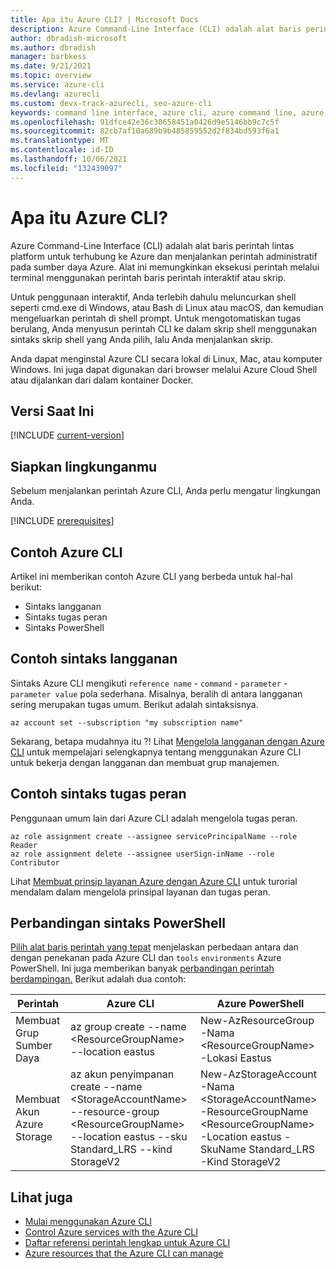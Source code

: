 ```yaml
---
title: Apa itu Azure CLI? | Microsoft Docs
description: Azure Command-Line Interface (CLI) adalah alat baris perintah yang dirancang untuk membuat dan mengelola sumber daya Azure yang tersedia dalam Windows, macOS, Linux, dan docker containers.
author: dbradish-microsoft
ms.author: dbradish
manager: barbkess
ms.date: 9/21/2021
ms.topic: overview
ms.service: azure-cli
ms.devlang: azurecli
ms.custom: devx-track-azurecli, seo-azure-cli
keywords: command line interface, azure cli, azure command line, azure command line interface, what is cli, azure cli examples
ms.openlocfilehash: 91dfce42e36c30658451a0426d9e5146bb9c7c5f
ms.sourcegitcommit: 82cb7af10a689b9b485859552d2f834bd593f6a1
ms.translationtype: MT
ms.contentlocale: id-ID
ms.lasthandoff: 10/06/2021
ms.locfileid: "132439097"
---
```

# <a name="what-is-the-azure-cli"></a>Apa itu Azure CLI?

Azure Command-Line Interface (CLI) adalah alat baris perintah lintas platform untuk terhubung ke Azure dan menjalankan perintah administratif pada sumber daya Azure. Alat ini memungkinkan eksekusi perintah melalui terminal menggunakan perintah baris perintah interaktif atau skrip.

Untuk penggunaan interaktif, Anda terlebih dahulu meluncurkan shell seperti cmd.exe di Windows, atau Bash di Linux atau macOS, dan kemudian mengeluarkan perintah di shell prompt. Untuk mengotomatiskan tugas berulang, Anda menyusun perintah CLI ke dalam skrip shell menggunakan sintaks skrip shell yang Anda pilih, lalu Anda menjalankan skrip.

Anda dapat menginstal Azure CLI secara lokal di Linux, Mac, atau komputer Windows. Ini juga dapat digunakan dari browser melalui Azure Cloud Shell atau dijalankan dari dalam kontainer Docker.

## <a name="current-version"></a>Versi Saat Ini

[!INCLUDE [current-version](includes/current-version.md)]

## <a name="prepare-your-environment"></a>Siapkan lingkunganmu

Sebelum menjalankan perintah Azure CLI, Anda perlu mengatur lingkungan Anda.  

[!INCLUDE [prerequisites](includes/azure-cli-prepare-your-environment-no-header.md)]

## <a name="azure-cli-examples"></a>Contoh Azure CLI
Artikel ini memberikan contoh Azure CLI yang berbeda untuk hal-hal berikut:
- Sintaks langganan
- Sintaks tugas peran
- Sintaks PowerShell


## <a name="subscription-syntax-example"></a>Contoh sintaks langganan

Sintaks Azure CLI mengikuti `reference name`  -  `command`  -  `parameter`  -  `parameter value` pola sederhana.  Misalnya, beralih di antara langganan sering merupakan tugas umum.  Berikut adalah sintaksisnya.

```azurecli
az account set --subscription "my subscription name"
```

Sekarang, betapa mudahnya itu ?!  Lihat [Mengelola langganan dengan Azure CLI](manage-azure-subscriptions-azure-cli.md) untuk mempelajari selengkapnya tentang menggunakan Azure CLI untuk bekerja dengan langganan dan membuat grup manajemen.

## <a name="role-assignment-syntax-example"></a>Contoh sintaks tugas peran

Penggunaan umum lain dari Azure CLI adalah mengelola tugas peran. 

```azurecli
az role assignment create --assignee servicePrincipalName --role Reader
az role assignment delete --assignee userSign-inName --role Contributor
```

Lihat [Membuat prinsip layanan Azure dengan Azure CLI](create-an-azure-service-principal-azure-cli.md) untuk turorial mendalam dalam mengelola prinsipal layanan dan tugas peran.

## <a name="powershell-syntax-comparison"></a>Perbandingan sintaks PowerShell

[Pilih alat baris perintah yang tepat](choose-the-right-azure-command-line-tool.md) menjelaskan perbedaan antara dan dengan penekanan pada Azure CLI dan `tools` `environments` Azure PowerShell.  Ini juga memberikan banyak [perbandingan perintah berdampingan.](choose-the-right-azure-command-line-tool.md#azure-cli-vs-azure-powershell-side-by-side-command-comparison)  Berikut adalah dua contoh:

|Perintah|Azure CLI|Azure PowerShell|
| --- | --- | --- |
| Membuat Grup Sumber Daya | az group create --name \<ResourceGroupName> --location eastus |New-AzResourceGroup -Nama \<ResourceGroupName> -Lokasi Eastus
| Membuat Akun Azure Storage | az akun penyimpanan create --name \<StorageAccountName> --resource-group \<ResourceGroupName> --location eastus --sku Standard_LRS --kind StorageV2 | New-AzStorageAccount -Nama \<StorageAccountName> -ResourceGroupName \<ResourceGroupName> -Location eastus -SkuName Standard_LRS -Kind StorageV2

## <a name="see-also"></a>Lihat juga

- [Mulai menggunakan Azure CLI](get-started-with-azure-cli.md)
- [Control Azure services with the Azure CLI](/learn/modules/control-azure-services-with-cli/)
- [Daftar referensi perintah lengkap untuk Azure CLI](/cli/azure/reference-index)
- [Azure resources that the Azure CLI can manage](azure-services-the-azure-cli-can-manage.md)